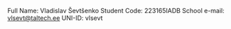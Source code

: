 Full Name: Vladislav Ševtšenko
Student Code: 223165IADB
School e-mail: vlsevt@taltech.ee
UNI-ID: vlsevt